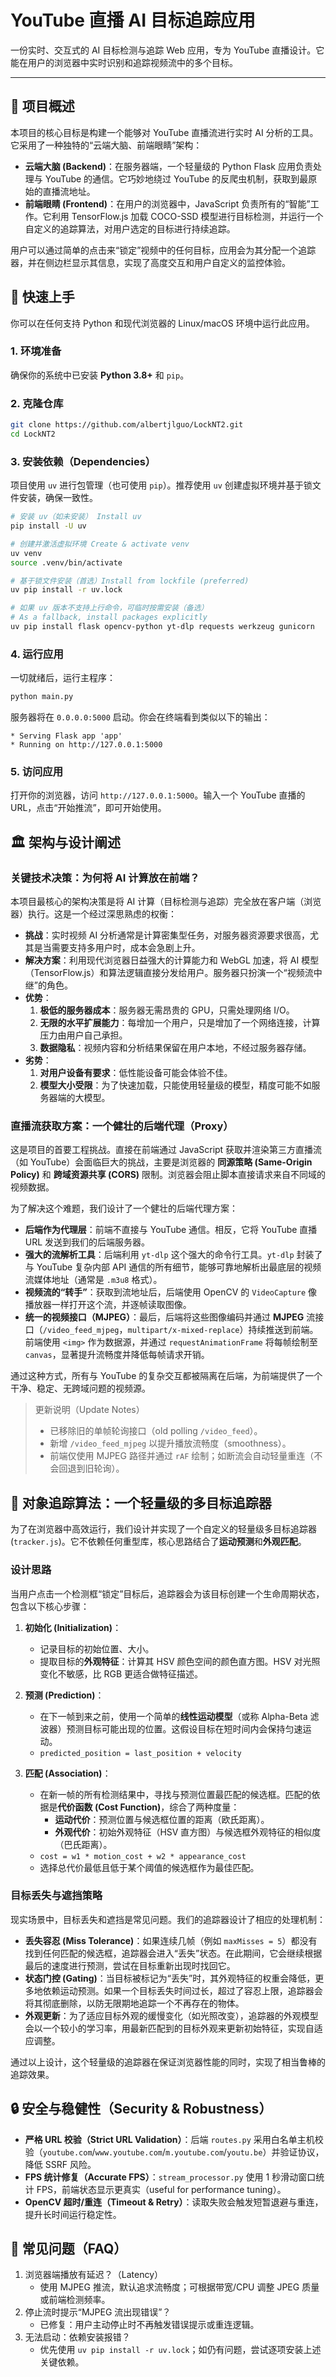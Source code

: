 # YouTube 直播 AI 目标追踪应用


一份实时、交互式的 AI 目标检测与追踪 Web 应用，专为 YouTube 直播设计。它能在用户的浏览器中实时识别和追踪视频流中的多个目标。

---

## 📖 项目概述

本项目的核心目标是构建一个能够对 YouTube 直播流进行实时 AI 分析的工具。它采用了一种独特的“云端大脑、前端眼睛”架构：

*   **云端大脑 (Backend)**：在服务器端，一个轻量级的 Python Flask 应用负责处理与 YouTube 的通信。它巧妙地绕过 YouTube 的反爬虫机制，获取到最原始的直播流地址。
*   **前端眼睛 (Frontend)**：在用户的浏览器中，JavaScript 负责所有的“智能”工作。它利用 TensorFlow.js 加载 COCO-SSD 模型进行目标检测，并运行一个自定义的追踪算法，对用户选定的目标进行持续追踪。

用户可以通过简单的点击来“锁定”视频中的任何目标，应用会为其分配一个追踪器，并在侧边栏显示其信息，实现了高度交互和用户自定义的监控体验。

## 🚀 快速上手

你可以在任何支持 Python 和现代浏览器的 Linux/macOS 环境中运行此应用。

### 1. 环境准备

确保你的系统中已安装 **Python 3.8+** 和 `pip`。

### 2. 克隆仓库

```bash
git clone https://github.com/albertjlguo/LockNT2.git
cd LockNT2
```

### 3. 安装依赖（Dependencies）

项目使用 `uv` 进行包管理（也可使用 `pip`）。推荐使用 `uv` 创建虚拟环境并基于锁文件安装，确保一致性。

```bash
# 安装 uv（如未安装） Install uv
pip install -U uv

# 创建并激活虚拟环境 Create & activate venv
uv venv
source .venv/bin/activate

# 基于锁文件安装（首选）Install from lockfile (preferred)
uv pip install -r uv.lock

# 如果 uv 版本不支持上行命令，可临时按需安装（备选）
# As a fallback, install packages explicitly
uv pip install flask opencv-python yt-dlp requests werkzeug gunicorn
```

### 4. 运行应用

一切就绪后，运行主程序：

```bash
python main.py
```

服务器将在 `0.0.0.0:5000` 启动。你会在终端看到类似以下的输出：

```
* Serving Flask app 'app'
* Running on http://127.0.0.1:5000
```

### 5. 访问应用

打开你的浏览器，访问 `http://127.0.0.1:5000`。输入一个 YouTube 直播的 URL，点击“开始推流”，即可开始使用。

## 🏛️ 架构与设计阐述

### 关键技术决策：为何将 AI 计算放在前端？

本项目最核心的架构决策是将 AI 计算（目标检测与追踪）完全放在客户端（浏览器）执行。这是一个经过深思熟虑的权衡：

*   **挑战**：实时视频 AI 分析通常是计算密集型任务，对服务器资源要求很高，尤其是当需要支持多用户时，成本会急剧上升。
*   **解决方案**：利用现代浏览器日益强大的计算能力和 WebGL 加速，将 AI 模型（TensorFlow.js）和算法逻辑直接分发给用户。服务器只扮演一个“视频流中继”的角色。
*   **优势**：
    1.  **极低的服务器成本**：服务器无需昂贵的 GPU，只需处理网络 I/O。
    2.  **无限的水平扩展能力**：每增加一个用户，只是增加了一个网络连接，计算压力由用户自己承担。
    3.  **数据隐私**：视频内容和分析结果保留在用户本地，不经过服务器存储。
*   **劣势**：
    1.  **对用户设备有要求**：低性能设备可能会体验不佳。
    2.  **模型大小受限**：为了快速加载，只能使用轻量级的模型，精度可能不如服务器端的大模型。

### 直播流获取方案：一个健壮的后端代理（Proxy）

这是项目的首要工程挑战。直接在前端通过 JavaScript 获取并渲染第三方直播流（如 YouTube）会面临巨大的挑战，主要是浏览器的 **同源策略 (Same-Origin Policy)** 和 **跨域资源共享 (CORS)** 限制。浏览器会阻止脚本直接请求来自不同域的视频数据。

为了解决这个难题，我们设计了一个健壮的后端代理方案：

*   **后端作为代理层**：前端不直接与 YouTube 通信。相反，它将 YouTube 直播 URL 发送到我们的后端服务器。
*   **强大的流解析工具**：后端利用 `yt-dlp` 这个强大的命令行工具。`yt-dlp` 封装了与 YouTube 复杂内部 API 通信的所有细节，能够可靠地解析出最底层的视频流媒体地址（通常是 `.m3u8` 格式）。
*   **视频流的“转手”**：获取到流地址后，后端使用 OpenCV 的 `VideoCapture` 像播放器一样打开这个流，并逐帧读取图像。
*   **统一的视频接口（MJPEG）**：最后，后端将这些图像编码并通过 **MJPEG** 流接口（`/video_feed_mjpeg`，`multipart/x-mixed-replace`）持续推送到前端。前端使用 `<img>` 作为数据源，并通过 `requestAnimationFrame` 将每帧绘制至 `canvas`，显著提升流畅度并降低每帧请求开销。

通过这种方式，所有与 YouTube 的复杂交互都被隔离在后端，为前端提供了一个干净、稳定、无跨域问题的视频源。

> 更新说明（Update Notes）
>
> - 已移除旧的单帧轮询接口（old polling `/video_feed`）。
> - 新增 `/video_feed_mjpeg` 以提升播放流畅度（smoothness）。
> - 前端仅使用 MJPEG 路径并通过 `rAF` 绘制；如断流会自动轻量重连（不会回退到旧轮询）。

## 🧠 对象追踪算法：一个轻量级的多目标追踪器

为了在浏览器中高效运行，我们设计并实现了一个自定义的轻量级多目标追踪器 (`tracker.js`)。它不依赖任何重型库，核心思路结合了**运动预测**和**外观匹配**。

### 设计思路

当用户点击一个检测框“锁定”目标后，追踪器会为该目标创建一个生命周期状态，包含以下核心步骤：

1.  **初始化 (Initialization)**：
    *   记录目标的初始位置、大小。
    *   提取目标的**外观特征**：计算其 HSV 颜色空间的颜色直方图。HSV 对光照变化不敏感，比 RGB 更适合做特征描述。

2.  **预测 (Prediction)**：
    *   在下一帧到来之前，使用一个简单的**线性运动模型**（或称 Alpha-Beta 滤波器）预测目标可能出现的位置。这假设目标在短时间内会保持匀速运动。
    *   `predicted_position = last_position + velocity`

3.  **匹配 (Association)**：
    *   在新一帧的所有检测结果中，寻找与预测位置最匹配的候选框。匹配的依据是**代价函数 (Cost Function)**，综合了两种度量：
        *   **运动代价**：预测位置与候选框位置的距离（欧氏距离）。
        *   **外观代价**：初始外观特征（HSV 直方图）与候选框外观特征的相似度（巴氏距离）。
    *   `cost = w1 * motion_cost + w2 * appearance_cost`
    *   选择总代价最低且低于某个阈值的候选框作为最佳匹配。

### 目标丢失与遮挡策略

现实场景中，目标丢失和遮挡是常见问题。我们的追踪器设计了相应的处理机制：

*   **丢失容忍 (Miss Tolerance)**：如果连续几帧（例如 `maxMisses = 5`）都没有找到任何匹配的候选框，追踪器会进入“丢失”状态。在此期间，它会继续根据最后的速度进行预测，尝试在目标重新出现时找回它。
*   **状态门控 (Gating)**：当目标被标记为“丢失”时，其外观特征的权重会降低，更多地依赖运动预测。如果一个目标丢失时间过长，超过了容忍上限，追踪器会将其彻底删除，以防无限期地追踪一个不再存在的物体。
*   **外观更新**：为了适应目标外观的缓慢变化（如光照改变），追踪器的外观模型会以一个较小的学习率，用最新匹配到的目标外观来更新初始特征，实现自适应调整。

通过以上设计，这个轻量级的追踪器在保证浏览器性能的同时，实现了相当鲁棒的追踪效果。

## 🔒 安全与稳健性（Security & Robustness）

* **严格 URL 校验（Strict URL Validation）**：后端 `routes.py` 采用白名单主机校验（`youtube.com`/`www.youtube.com`/`m.youtube.com`/`youtu.be`）并验证协议，降低 SSRF 风险。
* **FPS 统计修复（Accurate FPS）**：`stream_processor.py` 使用 1 秒滑动窗口统计 FPS，前端状态显示更真实（useful for performance tuning）。
* **OpenCV 超时/重连（Timeout & Retry）**：读取失败会触发短暂退避与重连，提升长时间运行稳定性。

## 📌 常见问题（FAQ）

1. 浏览器端播放有延迟？（Latency）
   - 使用 MJPEG 推流，默认追求流畅度；可根据带宽/CPU 调整 JPEG 质量或前端检测频率。
2. 停止流时提示“MJPEG 流出现错误”？
   - 已修复：用户主动停止时不再触发错误提示或重连逻辑。
3. 无法启动：依赖安装报错？
   - 优先使用 `uv pip install -r uv.lock`；如仍有问题，尝试逐项安装上述关键依赖。
